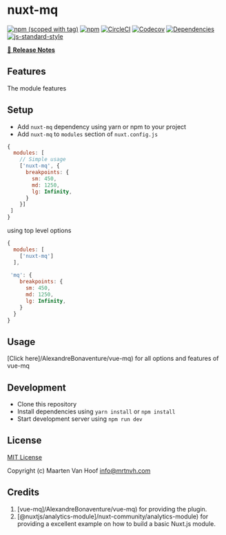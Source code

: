 # nuxt-mq
[![npm (scoped with tag)](https://img.shields.io/npm/v/nuxt-mq/latest.svg?style=flat-square)](https://npmjs.com/package/nuxt-mq)
[![npm](https://img.shields.io/npm/dt/nuxt-mq.svg?style=flat-square)](https://npmjs.com/package/nuxt-mq)
[![CircleCI](https://img.shields.io/circleci/project/github/vanhoofmaarten/nuxt-mq.svg?style=flat-square)](https://circleci.com/gh/vanhoofmaarten/nuxt-mq)
[![Codecov](https://img.shields.io/codecov/c/github/vanhoofmaarten/nuxt-mq.svg?style=flat-square)](https://codecov.io/gh/vanhoofmaarten/nuxt-mq)
[![Dependencies](https://david-dm.org/vanhoofmaarten/nuxt-mq/status.svg?style=flat-square)](https://david-dm.org/vanhoofmaarten/nuxt-mq)
[![js-standard-style](https://img.shields.io/badge/code_style-standard-brightgreen.svg?style=flat-square)](http://standardjs.com)

> 

[📖 **Release Notes**](./CHANGELOG.md)

## Features

The module features

## Setup
- Add `nuxt-mq` dependency using yarn or npm to your project
- Add `nuxt-mq` to `modules` section of `nuxt.config.js`

```js
{
  modules: [
    // Simple usage
    ['nuxt-mq', {
      breakpoints: {
        sm: 450,
        md: 1250,
        lg: Infinity,
      }
    }]
 ]
}
```
using top level options

```js
{
  modules: [
    ['nuxt-mq']
  ],
 
 'mq': {
    breakpoints: {
      sm: 450,
      md: 1250,
      lg: Infinity,
    }
  }
}
```

## Usage

[Click here]/AlexandreBonaventure/vue-mq) for all options and features of vue-mq

## Development

- Clone this repository
- Install dependencies using `yarn install` or `npm install`
- Start development server using `npm run dev`

## License

[MIT License](./LICENSE)

Copyright (c) Maarten Van Hoof <info@mrtnvh.com>

## Credits

1. [vue-mq]/AlexandreBonaventure/vue-mq) for providing the plugin.
2. [@nuxtjs/analytics-module]/nuxt-community/analytics-module) for providing a excellent example on how to build a basic Nuxt.js module.
